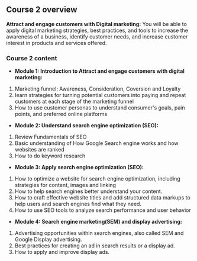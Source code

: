 ## Course 2 overview

**Attract and engage customers with Digital marketing:**
You will be able to apply digital marketing strategies, best practices, and tools to increase the awareness of a business, identify customer needs, and increase customer interest in products and services offered.

### Course 2 content

- **Module 1: Introduction to Attract and engage customers with digital marketing:**

1. Marketing funnel: Awareness, Consideration, Coversion and Loyalty
2. learn strategies for turning potential customers into paying and repeat customers at each stage of the marketing funnel
3. How to use customer personas to understand consumer's goals, pain points, and preferred online platforms

- **Module 2: Understand search engine optimization (SEO):**

1. Review Fundamentals of SEO
2. Basic understanding of How Google Search engine works and how websites are ranked
3. How to do keyword research

- **Module 3: Apply search engine optimization (SEO):**

1. How to optimize a website for search engine optimization, including strategies for content, images and linking
2. How to help search engines better understand your content.
3. How to craft effective website titles and add structured data markups to help users and search engines find what they need.
4. How to use SEO tools to analyze search performance and user behavior

- **Module 4: Search engine marketing(SEM) and display advertising:**

1. Advertising opportunities within search engines, also called SEM and Google Display advertising.
2. Best practices for creating an ad in search results or a display ad.
3. How to apply and improve display ads.
